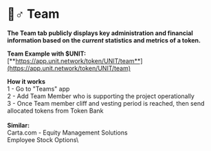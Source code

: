 # 🏃♂ Team

**The Team tab publicly displays key administration and financial information based on the **_**current**_** statistics and metrics of a token.**&#x20;

**Team Example with $UNIT:**\
[**https://app.unit.network/token/UNIT/team**](https://app.unit.network/token/UNIT/team)

**How it works**\
1 - Go to "Teams" app\
2 - Add Team Member who is supporting the project operationally\
3 - Once Team member cliff and vesting period is reached, then send allocated tokens from Token Bank\
\
**Similar:**\
Carta.com - Equity Management Solutions\
Employee Stock Options\
